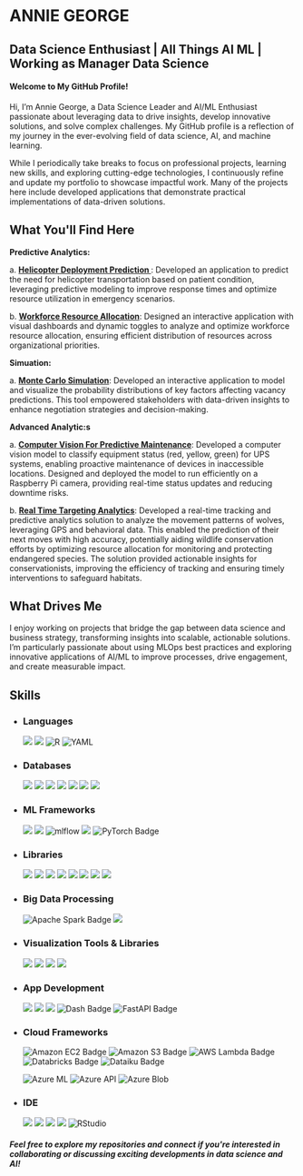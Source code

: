 # ANNIE GEORGE
## Data Science Enthusiast | All Things AI ML | Working as Manager Data Science
####                                    Welcome to My GitHub Profile!
Hi, I’m Annie George, a Data Science Leader and AI/ML Enthusiast passionate about leveraging data to drive insights, develop innovative solutions, and solve complex challenges. My GitHub profile is a reflection of my journey in the ever-evolving field of data science, AI, and machine learning.

While I periodically take breaks to focus on professional projects, learning new skills, and exploring cutting-edge technologies, I continuously refine and update my portfolio to showcase impactful work. Many of the projects here include developed applications that demonstrate practical implementations of data-driven solutions.

## What You'll Find Here
<b>Predictive Analytics:</b>

a. <b><a href="https://github.com/georgeannie/Helicopter---Healthcare-Analytics-"> Helicopter Deployment Prediction </a></b>: Developed an application to predict the need for helicopter transportation based on patient condition, leveraging predictive modeling to improve response times and optimize resource utilization in emergency scenarios.

b. <b><a href="https://github.com/georgeannie/FEMA">Workforce Resource Allocation</a></b>: Designed an interactive application with visual dashboards and dynamic toggles to analyze and optimize workforce resource allocation, ensuring efficient distribution of resources across organizational priorities.

<b>Simuation: </b>

a. <b><a href="https://github.com/georgeannie/Monte-Carlo-Simulation-App-for-Vacancy-Forecasting-Streamlit">Monte Carlo Simulation</a></b>: Developed an interactive application to model and visualize the probability distributions of key factors affecting vacancy predictions. This tool empowered stakeholders with data-driven insights to enhance negotiation strategies and decision-making.

<b>Advanced Analytic:s</b>

a. <b><a href="https://github.com/georgeannie/Color_Detection_for_Predictive_Maintenance">Computer Vision For Predictive Maintenance</a></b>: Developed a computer vision model to classify equipment status (red, yellow, green) for UPS systems, enabling proactive maintenance of devices in inaccessible locations. Designed and deployed the model to run efficiently on a Raspberry Pi camera, providing real-time status updates and reducing downtime risks.

b. <b><a href="https://github.com/georgeannie/Targeting_Analytics">Real Time Targeting Analytics</a></b>: Developed a real-time tracking and predictive analytics solution to analyze the movement patterns of wolves, leveraging GPS and behavioral data. This enabled the prediction of their next moves with high accuracy, potentially aiding wildlife conservation efforts by optimizing resource allocation for monitoring and protecting endangered species. The solution provided actionable insights for conservationists, improving the efficiency of tracking and ensuring timely interventions to safeguard habitats.

## What Drives Me
I enjoy working on projects that bridge the gap between data science and business strategy, transforming insights into scalable, actionable solutions. I’m particularly passionate about using MLOps best practices and exploring innovative applications of AI/ML to improve processes, drive engagement, and create measurable impact.

## Skills
- ### Languages
  ![](https://img.shields.io/badge/Python-FFD43B?style=for-the-badge&logo=python&logoColor=blue) ![](https://img.shields.io/badge/Markdown-000000?style=for-the-badge&logo=markdown&logoColor=white) ![R](https://img.shields.io/badge/r-%23276DC3.svg?style=for-the-badge&logo=r&logoColor=white) ![YAML](https://img.shields.io/badge/yaml-%23ffffff.svg?style=for-the-badge&logo=yaml&logoColor=151515)
- ### Databases
  ![](https://img.shields.io/badge/Snowflake-0098E6?style=for-the-badge&logo=snowflake&logoColor=white) ![](https://img.shields.io/badge/Microsoft%20SQL%20Server-CC2927?style=for-the-badge&logo=microsoft%20sql%20server&logoColor=white) ![](https://img.shields.io/badge/MySQL-005C84?style=for-the-badge&logo=mysql&logoColor=white) ![](https://img.shields.io/badge/Redshift-F80000?style=for-the-badge&logo=redshift&logoColor=white) ![](https://img.shields.io/badge/postgres-%23316192.svg?style=for-the-badge&logo=postgresql&logoColor=white) ![](https://img.shields.io/badge/sqlite-%2307405e.svg?style=for-the-badge&logo=sqlite&logoColor=white) ![](https://img.shields.io/badge/Amazon%20RDS-527FFF?style=for-the-badge&logo=amazonrds&logoColor=white)
- ### ML Frameworks
  ![](https://img.shields.io/badge/scikit_learn-F7931E?style=for-the-badge&logo=scikit-learn&logoColor=white) ![](https://img.shields.io/badge/TensorFlow-FF6F00?style=for-the-badge&logo=TensorFlow&logoColor=white) ![mlflow](https://img.shields.io/badge/mlflow-%23d9ead3.svg?style=for-the-badge&logo=numpy&logoColor=blue) ![](https://img.shields.io/badge/Keras-D00000?style=for-the-badge&logo=Keras&logoColor=white) ![PyTorch Badge](https://img.shields.io/badge/PyTorch-EE4C2C?logo=pytorch&logoColor=fff) 
- ### Libraries
  ![](https://img.shields.io/badge/Jupyter-F37626.svg?&style=for-the-badge&logo=jupyter&logoColor=white) ![](https://img.shields.io/badge/Folium-77B829?style=for-the-badge&logo=folium&logoColor=white)  ![](https://img.shields.io/badge/Numpy-777BB4?style=for-the-badge&logo=numpy&logoColor=white) ![](	https://img.shields.io/badge/Pandas-2C2D72?style=for-the-badge&logo=pandas&logoColor=white) ![](https://img.shields.io/badge/scikit_learn-F7931E?style=for-the-badge&logo=scikit-learn&logoColor=white) ![](https://img.shields.io/badge/SciPy-654FF0?style=for-the-badge&logo=SciPy&logoColor=white) ![](https://img.shields.io/badge/Streamlit-FF4B4B?style=for-the-badge&logo=Streamlit&logoColor=white) ![](https://img.shields.io/badge/OpenCV-27338e?style=for-the-badge&logo=OpenCV&logoColor=white)
- ### Big Data Processing
  ![Apache Spark Badge](https://img.shields.io/badge/Apache%20Spark-E25A1C?style=for-the-badge&logo=apachespark&logoColor=fff)  ![](https://img.shields.io/badge/Snowpark-0098E6?style=for-the-badge&logo=snowflake&logoColor=white)  
- ### Visualization Tools & Libraries
  ![](https://img.shields.io/badge/Tableau-77B829?style=for-the-badge&logo=tableau&logoColor=white) ![](https://img.shields.io/badge/Plotly-239120?style=for-the-badge&logo=plotly&logoColor=white) ![](https://img.shields.io/badge/Kepler%20GL-239120?style=for-the-badge&logo=kepler&logoColor=white)  ![](https://img.shields.io/badge/Matplotlib-%23ffffff.svg?style=for-the-badge&logo=Matplotlib&logoColor=black) 
- ### App Development
  ![](https://img.shields.io/badge/flask-%23000.svg?style=for-the-badge&logo=flask&logoColor=white) ![](https://img.shields.io/badge/Streamlit-FF4B4B?style=for-the-badge&logo=Streamlit&logoColor=white)  ![](https://img.shields.io/badge/RShiny-FF4B4B?style=for-the-badge&logo=rshiny&logoColor=white) ![Dash Badge](https://img.shields.io/badge/Dash-008DE4?style=for-the-badge&logo=dash&logoColor=fff) ![FastAPI Badge](https://img.shields.io/badge/FastAPI-009688?style=for-the-badge&llogo=fastapi&logoColor=fff)
- ### Cloud Frameworks
  ![Amazon EC2 Badge](https://img.shields.io/badge/Amazon%20EC2-F90?style=for-the-badge&logo=amazonec2&logoColor=fff) ![Amazon S3 Badge](https://img.shields.io/badge/Amazon%20S3-569A31?logo=amazons3&style=for-the-badge&logoColor=fff) ![AWS Lambda Badge](https://img.shields.io/badge/AWS%20Lambda-F90?style=for-the-badge&logo=awslambda&logoColor=fff)
  ![Databricks Badge](https://img.shields.io/badge/Databricks-FF3621?style=for-the-badge&logo=databricks&logoColor=fff) ![Dataiku Badge](https://img.shields.io/badge/Dataiku-2AB1AC?style=for-the-badge&logo=dataiku&logoColor=fff)
  
  ![Azure ML](https://img.shields.io/badge/Azure%20Machine%20Learning-008DE4?style=for-the-badge&logo=azure&logoColor=fff)
  ![Azure API](https://img.shields.io/badge/Azure%20API-008DE4?style=for-the-badge&logo=azure&logoColor=fff)
  ![Azure Blob](https://img.shields.io/badge/Azure%20Blob-008DE4?style=for-the-badge&logo=azure&logoColor=fff)
- ### IDE
  ![](https://img.shields.io/badge/Python-FFD43B?style=for-the-badge&logo=python&logoColor=blue) ![](	https://img.shields.io/badge/Colab-F9AB00?style=for-the-badge&logo=googlecolab&color=525252) ![](https://img.shields.io/badge/PyCharm-000000.svg?&style=for-the-badge&logo=PyCharm&logoColor=white) ![](https://img.shields.io/badge/VSCode-0078D4?style=for-the-badge&logo=visual%20studio%20code&logoColor=white) ![RStudio](https://img.shields.io/badge/RStudio-4285F4?style=for-the-badge&logo=rstudio&logoColor=white)

  


##### Feel free to explore my repositories and connect if you're interested in collaborating or discussing exciting developments in data science and AI!
